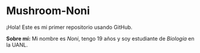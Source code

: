 # Mushroom-Noni
¡Hola! Este es mi primer repositorio usando GitHub.

**Sobre mí:**
Mi nombre es *Noni*, tengo 19 años y soy estudiante de *Biología* en la UANL.
